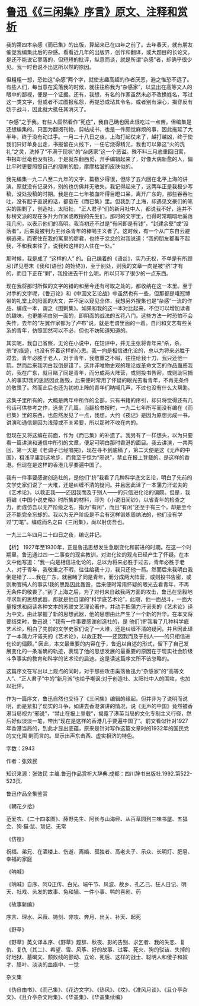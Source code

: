 # [鲁迅《《三闲集》序言》原文、注释和赏析](https://www.vrrw.net/wx/9585.html)

我的第四本杂感《而已集》的出版，算起来已在四年之前了。去年春天，就有朋友催促我编集此后的杂感。看看近几年的出版界，创作和翻译，或大题目的长论文，是还不能说它寥落的，但短短的批评，纵意而谈，就是所谓“杂感”者，却确乎很少见。我一时也说不出这所以然的原因。

但粗粗一想，恐怕这“杂感”两个字，就使志趣高超的作者厌恶，避之惟恐不远了。有些人们，每当意在奚落我的时候，就往往称我为“杂感家”，以显出在高等文人的眼中的鄙视，便是一个证据。还有，我想，有名的作家虽然未必不改换姓名，写过这一类文字，但或者不过图报私怨，再提恐或玷其令名，或者别有深心，揭穿反有妨于战斗，因此就大抵任其消灭了。

“杂感”之于我，有些人固然看作“死症”，我自己确也因此很吃过一点苦，但编集是还想编集的。只因为翻阅刊物，剪帖成书，也是一件颇觉麻烦的事，因此拖延了大半年，终于没有动过手。一月二十八日之夜，上海打起仗来了，越打越凶，终于使我们只好单身出走，书报留在火线下，一任它烧得精光，我也可以靠这“火的洗礼”之灵，洗掉了“不满于现状”的“杂感家”这一个恶谥。殊不料三月底重回旧寓，书报却丝毫也没有损，于是就东翻西觅，开手编辑起来了，好像大病新愈的人，偏比平时更要照照自己的瘦削的脸，摩摩枯皱的皮肤似的。

我先编集一九二八至二九年的文字，篇数少得很，但除了五六回在北平上海的讲演，原就没有记录外，别的也仿佛并无散失。我记得起来了，这两年正是我极少写稿，没处投稿的时期。我是在二七年被血吓得目瞪口呆，离开广东的，那些吞吞吐吐，没有胆子直说的话，都载在《而已集》里。但我到了上海，却遇见文豪们的笔尖的围剿了，创造社，太阳社，“正人君子”们的新月社中人，都说我不好，连并不标榜文派的现在多升为作家或教授的先生们，那时的文字里，也得时常暗暗地奚落我几句，以表示他们的高明。我当初还不过是“有闲即是有钱”，“封建余孽”或“没落者”，后来竟被判为主张杀青年的棒喝主义者了。这时候，有一个从广东自云避祸逃来，而寄住在我的寓里的廖君，也终于忿忿的对我说道：“我的朋友都看不起我，不和我来往了，说我和这样的人住在一处。”

那时候，我是成了 “这样的人” 的。自己编着的《语丝》，实乃无权，不单是有所顾忌(详见卷末《我和(语丝) 的始终》)，至于别处，则我的文章一向是被“挤”才有的，而目下正在“剿”，我投进去干什么呢。所以只写了很少的一点东西。

现在我将那时所做的文字的错的和至今还有可取之处的，都收纳在这一本里。至于对手的文字呢，《鲁迅论》和《中国文艺论战》中虽然也有一些，但那都是峨冠博带的礼堂上的阳面的大文，并不足以窥见全体，我想另外搜集也是“杂感”一流的作品，编成一本，谓之《围剿集》。如果和我的这一本对比起来，不但可以增加读者的趣味，也更能明白别一面的，即阴面的战法的五花八门。这些方法一时恐怕不会失传，去年的“左翼作家都为了卢布”说，就是老谱里面的一着。自问和文艺有些关系的青年，仿照固然可以不必，但也不妨知道知道的。

其实呢，我自己省察，无论在小说中，在短评中，并无主张将青年来“杀，杀，杀”的痕迹，也没有怀着这样的心思。我一向是相信进化论的，总以为将来必胜于过去，青年必胜于老人，对于青年，我敬重之不暇，往往给我十刀，我只还他一箭。然而后来我明白我倒是错了。这并非唯物史观的理论或革命文艺的作品蛊惑我的，我在广东，就目睹了同是青年，而分成两大阵营，或则投书告密，或则助官捕人的事实!我的思路因此轰毁，后来便时常用了怀疑的眼光去看青年，不再无条件的敬畏了。然而此后也还为初初上阵的青年们呐喊几声，不过也没有什么大帮助。

这集子里所有的，大概是两年中所作的全部，只有书籍的序引，却只将觉得还有几句话可供参考之作，选录了几篇。当翻检书报时，一九二七年所写而没有编在《而已集》里的东西，也忽然发见了一点，我想，大约《夜记》是因为原想另成一书，讲演和通信是因为浅薄或不关紧要，所以那时不收在内的。

但现在又将这编在前面，作为《而已集》的补遗了。我另有了一样想头，以为只要看一篇讲演和通信中所引的文章，便足可明白那时香港的面目。我去讲演，一共两回，第一天是《老调子已经唱完》，现在寻不到底稿了，第二天便是这《无声的中国》，粗浅平庸到这地步，而竟至于惊为“邪说”，禁止在报上登载的。是这样的香港。但现在是这样的香港几乎要遍中国了。

我有一件事要感谢创造社的，是他们“挤”我看了几种科学底文艺论，明白了先前的文学史家们说了一大堆，还是纠缠不清的疑问。并且因此译了一本蒲力汗诺夫的 《艺术论》，以救正我——还因我而及于别人——的只信进化论的偏颇。但是，我将编《中国小说史略》时所集的材料，印为《小说旧闻钞》，以省青年的检查之力，而成仿吾以无产阶级之名，指为“有闲”，而且“有闲”还至于有三个，却是至今还不能完全忘却的。我以为无产阶级是不会有这样锻炼周纳法的，他们没有学过“刀笔”。编成而名之曰《三闲集》，尚以射仿吾也。

一九三二年四月二十四日之夜，编讫并记。



【析】 1927年至1930年，正是鲁迅思想发生急剧变化和前进的时期。在这一个时期里，鲁迅通过四·一二事变的现实教训，对进化论的观点已经产生了怀疑。在本文中他写道：“我一向是相信进化论的，总以为将来必胜于过去，青年必胜于老人，对于青年，我敬重之不暇，往往给我十刀，我只还他一箭。然而后来我明白我倒是错了……我在广东，就目睹了同是青年，而分成两大阵营，或则投书告密，或则助官捕人的事实!我的思路因此轰毁，后来便时常用怀疑的眼光去看青年，不再无条件的敬畏了。”到了上海之后，为了对付来自敌我两方面的攻击，鲁迅在坚毅地寻求新的思想武器，那就是他自谓的“科学底艺术论”，此期，他一面战斗，一面大量搜求和阅读各种文本的苏联文艺理论著作，并动手把蒲力汗诺夫的《艺术论》译为中文。由此掌握了新的思想武器，他的思想由此产生了一个新的升华。在本文将要结束时，鲁迅说：“我有一件事要感谢创造社的，是 他们‘挤’我看了几种科学底艺术论，明白了先前的文学史家们说了一大堆，还是纠缠不清的疑问。并且因此译了一本蒲力汗诺夫的《艺术论》，以救正我——还因我而及于别人——的只相信进化论的偏颇。” 因此，本文最重要的内容在于，鲁迅以自述的形式，留下了自己发展变化的一条准确的轨迹，表现了他的思想发展的最重要的原因在于现实社会阶级斗争事实的教育和科学的艺术论的启迪。这是读这篇序文所不该忽略的。

这篇序文在写出以上观点的同时，对于那些攻击奚落鲁迅为“杂感家”的“高等文人”、“正人君子”中的“新月派”也给予嘲讽;对于创造社、太阳社中人的围攻，也加以批评。

作为一篇序文，鲁迅自然也交待了《三闲集》编辑的缘起。但并非为了说明而说明，而是紧扣了现实的斗争，如讲去香港演讲的情况，说《无声的中国》竟然被香港当局视为“邪说”，“禁止在报上登载”，揭露了港英当局的文化专制主义行径，然后好似淡淡一笔，带出“现在是这样的香港几乎要遍中国了”。前文看似针对1927年香港当局的，到此才显出底蕴，原来是针对写作这篇文章时的1932年的国民党的文化围 剿而言的。显示出声东击西、虚实相济的特色。

字数：2943

作者：张效民

知识来源：张效民 主编.鲁迅作品赏析大辞典.成都：四川辞书出版社.1992.第522-523页.

鲁迅作品全集鉴赏

《朝花夕拾》

范爱农、《二十四孝图》、藤野先生、阿长与山海经、从百草园到三味书屋、五猖会、狗·猫·鼠、琐记、无常

《仿徨》

祝福、弟兄、在酒楼上、伤逝、离婚、孤独者、高老夫子、示众、长明灯、肥皂、幸福的家庭

《呐喊》

《呐喊》自序、阿Q正传、白光、端午节、风波、故乡、孔乙己、狂人日记、明天、社戏、头发的故事、兔和猫、一件小事、鸭的喜剧、药

《故事新编》

序言、理水、采薇、铸剑、非攻、奔月、出关、补天、起死

《野草》

《野草》英文译本序、《野草》题辞、秋夜、影的告别、求乞者、我的失恋、复仇、复仇〔其二〕、希望、雪、风筝、好的故事、过客、死火、狗的驳诘、失掉的好地狱、墓碣文、颓败线的颤动、立论、死后、这样的战士、聪明人和傻子和奴才、腊叶、淡淡的血痕中、一觉

杂文集

《伪自由书》、《而己集》、《花边文学》、《热风》、《坟》、《准风月谈》、《且介亭杂文》、《且介亭杂文附集》、《华盖集》、《华盖集续编》

